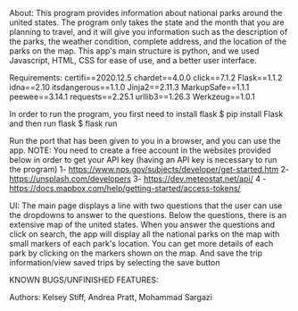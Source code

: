 About:
This program provides information about national parks around the united states. The program only takes the state and the month that you are planning to travel, and it will give you information such as the description of the parks, the weather condition, complete address, and the location of the parks on the map. 
This app's main structure is python, and we used Javascript, HTML, CSS for ease of use, and a better user interface.

Requirements: 
certifi==2020.12.5
chardet==4.0.0
click==7.1.2
Flask==1.1.2
idna==2.10
itsdangerous==1.1.0
Jinja2==2.11.3
MarkupSafe==1.1.1
peewee==3.14.1
requests==2.25.1
urllib3==1.26.3
Werkzeug==1.0.1

In order to run the program, you first need to install flask
$ pip install Flask
and then run flask
$ flask run

Run the port that has been given to you in a browser, and you can use the app.
NOTE: You need to create a free account in the websites provided below in order to get your API key (having an API key is necessary to run the program)
1- https://www.nps.gov/subjects/developer/get-started.htm
2- https://unsplash.com/developers
3- https://dev.meteostat.net/api/
4 - https://docs.mapbox.com/help/getting-started/access-tokens/


UI: 
The main page displays a line with two questions that the user can use the dropdowns to answer to the questions. 
Below the questions, there is an extensive map of the united states.
When you answer the questions and click on search, the app will display all the national parks on the map with small markers of each park's location. 
You can get more details of each park by clicking on the markers shown on the map. And save the trip information/view saved trips by selecting the save button


KNOWN BUGS/UNFINISHED FEATURES:


Authors: 
Kelsey Stiff, Andrea Pratt, Mohammad Sargazi
